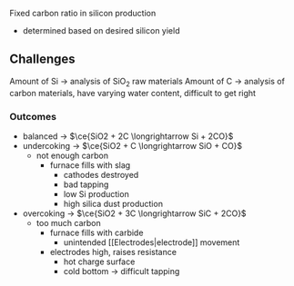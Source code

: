 Fixed carbon ratio in silicon production
- determined based on desired silicon yield

## Challenges

Amount of Si -> analysis of SiO<sub>2</sub> raw materials
Amount of C -> analysis of carbon materials, have varying water content, difficult to get right

### Outcomes

- balanced -> $\ce{SiO2 + 2C \longrightarrow Si + 2CO}$
- undercoking -> $\ce{SiO2 + C \longrightarrow SiO + CO}$
	- not enough carbon
		- furnace fills with slag
			- cathodes destroyed
			- bad tapping
			- low Si production
			- high silica dust production
- overcoking -> $\ce{SiO2 + 3C \longrightarrow SiC + 2CO}$
	- too much carbon
		- furnace fills with carbide
			- unintended [[Electrodes|electrode]] movement
		- electrodes high, raises resistance
			- hot charge surface
			- cold bottom -> difficult tapping
